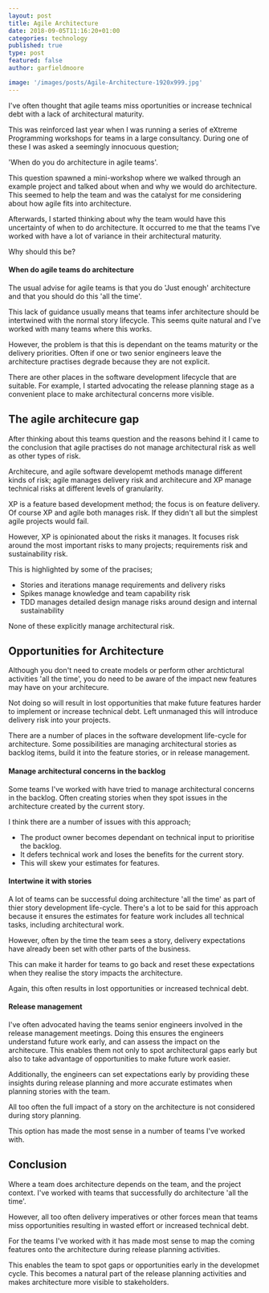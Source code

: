 ```yaml
---
layout: post
title: Agile Architecture
date: 2018-09-05T11:16:20+01:00
categories: technology
published: true
type: post
featured: false
author: garfieldmoore

image: '/images/posts/Agile-Architecture-1920x999.jpg'
---
```

I've often thought that agile teams miss oportunities or increase technical debt with a lack of architectural maturity.

This was reinforced last year when I was running a series of eXtreme Programming workshops for teams in a large consultancy.  During one of these I was asked a seemingly innocuous question;

'When do you do architecture in agile teams'.

This question spawned a mini-workshop where we walked through an example project and talked about when and why we would do architecture.  This seemed to help the team and was the catalyst for me considering about how agile fits into architecture.

Afterwards, I started thinking about why the team would have this uncertainty of when to do architecture.  It occurred to me that the teams I've worked with have a lot of variance in their architectural maturity.

Why should this be?

#### When do agile teams do architecture
The usual advise for agile teams is that you do 'Just enough' architecture and that you should do this 'all the time'.

This lack of guidance usually means that teams infer architecture should be intertwined with the normal story lifecycle.  This seems quite natural and I've worked with many teams where this works.  

However, the problem is that this is dependant on the teams maturity or the delivery priorities.  Often if one or two senior engineers leave the architecture practises degrade because they are not explicit.

There are other places in the software development lifecycle that are suitable. For example, I started advocating the release planning stage as a convenient place to make architectural concerns more visible.

## The agile architecure gap
After thinking about this teams question and the reasons behind it I came to the conclusion that agile practises do not manage architectural risk as well as other types of risk.

Architecure, and agile software developemt methods manage different kinds of risk; agile manages delivery risk and architecure and XP manage technical risks at different levels of granularity.

XP is a feature based development method; the focus is on feature delivery.  Of course XP and agile both manages risk.  If they didn't all but the simplest agile projects would fail.

However, XP is opinionated about the risks it manages.  It focuses risk around the most important risks to many projects; requirements risk and sustainability risk.

This is highlighted by some of the pracises;
  * Stories and iterations manage requirements and delivery risks
  * Spikes manage knowledge and team capability risk
  * TDD manages detailed design manage risks around design and internal sustainability

None of these explicitly manage architectural risk.

## Opportunities for Architecture
Although you don't need to create models or perform other archtictural activities 'all the time', you do need to be aware of the impact new features may have on your architecure.  

Not doing so will result in lost opportunities that make future features harder to implement or increase technical debt.  Left unmanaged this will introduce delivery risk into your projects.

There are a number of places in the software development life-cycle for architecture.  Some possibilities are managing architectural stories as backlog items, build it into the feature stories, or in release management.

#### Manage architectural concerns in the backlog
Some teams I've worked with have tried to manage architectural concerns in the backlog.  Often creating stories when they spot issues in the architecture created by the current story.

I think there are a number of issues with this approach;
* The product owner becomes dependant on technical input to prioritise the backlog.
* It defers technical work and loses the benefits for the current story.
* This will skew your estimates for features.

#### Intertwine it with stories
A lot of teams can be successful doing architecture 'all the time' as part of thier story development life-cycle.  There's a lot to be said for this approach because it ensures the estimates for feature work includes all technical tasks, including architectural work.

However, often by the time the team sees a story, delivery expectations have already been set with other parts of the business.

This can make it harder for teams to go back and reset these expectations when they realise the story impacts the architecture.

Again, this often results in lost opportunities or increased technical debt.

#### Release management
I've often advocated having the teams senior engineers involved in the release management meetings.  Doing this ensures the engineers understand future work early, and can assess the impact on the architecure.  This enables them not only to spot architectural gaps early but also to take advantage of opportunities to make future work easier.

Additionally, the engineers can set expectations early by providing these insights during release planning and more accurate estimates when planning stories with the team.

All too often the full impact of a story on the architecture is not considered during story planning.

This option has made the most sense in a number of teams I've worked with.

## Conclusion
Where a team does architecture depends on the team, and the project context.  I've worked with teams that successfully do architecture 'all the time'.

However, all too often delivery imperatives or other forces mean that teams miss opportunities resulting in wasted effort or increased technical debt.

For the teams I've worked with it has made most sense to map the coming features onto the architecture during release planning activities.  

This enables the team to spot gaps or opportunities early in the developmet cycle.  This becomes a natural part of the release planning activities and makes architecture more visible to stakeholders.
